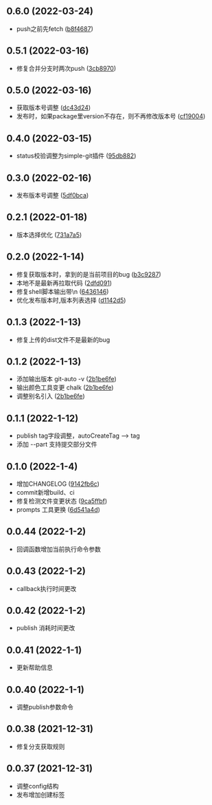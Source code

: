 ## 0.6.0 (2022-03-24)
- push之前先fetch ([b8f4687](https://github.com/heny/git-auto-merge/commit/b8f4687))

## 0.5.1 (2022-03-16)
- 修复合并分支时两次push ([3cb8970](https://github.com/heny/git-auto-merge/commit/3cb8970))

## 0.5.0 (2022-03-16)
- 获取版本号调整 ([dc43d24](https://github.com/heny/git-auto-merge/commit/dc43d24))
- 发布时，如果package里version不存在，则不再修改版本号 ([cf19004](https://github.com/heny/git-auto-merge/commit/cf19004))

## 0.4.0 (2022-03-15)
- status校验调整为simple-git插件 ([95db882](https://github.com/heny/git-auto-merge/commit/95db882))

## 0.3.0 (2022-02-16)
- 发布版本号调整 ([5df0bca](https://github.com/heny/git-auto-merge/commit/5df0bca))

## 0.2.1 (2022-01-18)
- 版本选择优化 ([731a7a5](https://github.com/heny/git-auto-merge/commit/731a7a5))

## 0.2.0 (2022-1-14)
- 修复获取版本时，拿到的是当前项目的bug ([b3c9287](https://github.com/heny/git-auto-merge/commit/b3c9287))
- 本地不是最新再拉取代码 ([2dfd091](https://github.com/heny/git-auto-merge/commit/2dfd091))
- 修复shell脚本输出带\n ([6436146](https://github.com/heny/git-auto-merge/commit/6436146))
- 优化发布版本时,版本列表选择 ([d1142d5](https://github.com/heny/git-auto-merge/commit/d1142d5))

## 0.1.3 (2022-1-13)
- 修复上传的dist文件不是最新的bug

## 0.1.2 (2022-1-13)
- 添加输出版本 git-auto -v ([2b1be6fe](https://github.com/heny/git-auto-merge/commit/2b1be6fe))
- 输出颜色工具变更 chalk ([2b1be6fe](https://github.com/heny/git-auto-merge/commit/2b1be6fe))
- 调整别名引入 ([2b1be6fe](https://github.com/heny/git-auto-merge/commit/2b1be6fe))

## 0.1.1 (2022-1-12)
- publish tag字段调整，autoCreateTag --> tag
- 添加 --part 支持提交部分文件

## 0.1.0 (2022-1-4)
- 增加CHANGELOG ([9142fb6c](https://github.com/heny/git-auto-merge/commit/9142fb6c))
- commit新增build、ci
- 修复检测文件变更状态 ([9ca5ffbf](https://github.com/heny/git-auto-merge/commit/9ca5ffbf))
- prompts 工具更换 ([6d541a4d](https://github.com/heny/git-auto-merge/commit/6d541a4d))

## 0.0.44 (2022-1-2)
- 回调函数增加当前执行命令参数

## 0.0.43 (2022-1-2)
- callback执行时间更改

## 0.0.42 (2022-1-2)
- publish 消耗时间更改

## 0.0.41 (2022-1-1)
- 更新帮助信息

## 0.0.40 (2022-1-1)
- 调整publish参数命令

## 0.0.38 (2021-12-31)
- 修复分支获取规则

## 0.0.37 (2021-12-31)
- 调整config结构
- 发布增加创建标签